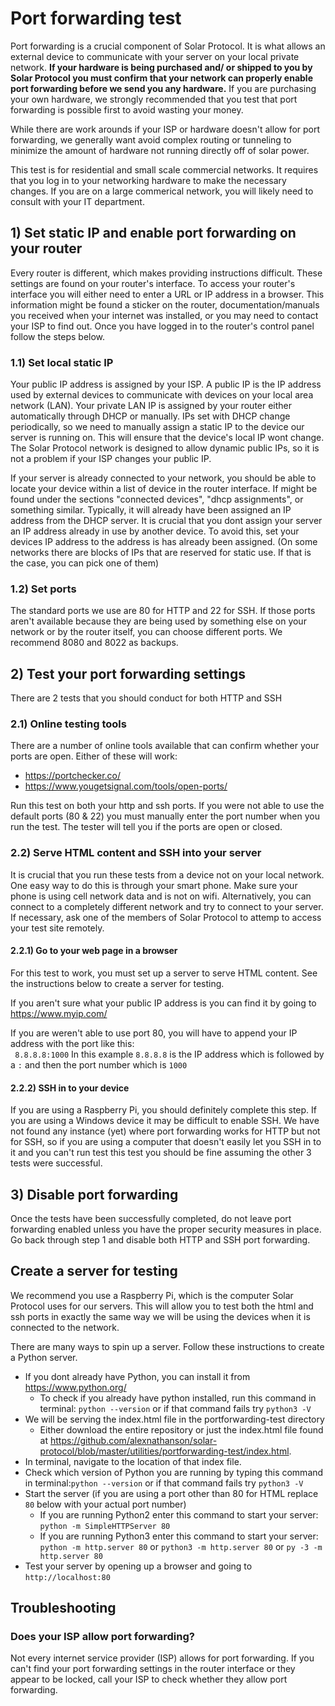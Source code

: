 # Port forwarding test

Port forwarding is a crucial component of Solar Protocol. It is what allows an external device to communicate with your server on your local private network. <strong>If your hardware is being purchased and/ or shipped to you by Solar Protocol you must confirm that your network can properly enable port forwarding before we send you any hardware.</strong> If you are purchasing your own hardware, we strongly recommended that you test that port forwarding is possible first to avoid wasting your money.

While there are work arounds if your ISP or hardware doesn't allow for port forwarding, we generally want avoid complex routing or tunneling to minimize the amount of hardware not running directly off of solar power.

This test is for residential and small scale commercial networks. It requires that you log in to your networking hardware to make the necessary changes. If you are on a large commerical network, you will likely need to consult with your IT department.

## 1) Set static IP and enable port forwarding on your router

Every router is different, which makes providing instructions difficult. These settings are found on your router's interface. To access your router's interface you will either need to enter a URL or IP address in a browser. This information might be found a sticker on the router, documentation/manuals you received when your internet was installed, or you may need to contact your ISP to find out. Once you have logged in to the router's control panel follow the steps below.

### 1.1) Set local static IP

Your public IP address is assigned by your ISP. A public IP is the IP address used by external devices to communicate with devices on your local area network (LAN). Your private LAN IP is assigned by your router either automatically through DHCP or manually. IPs set with DHCP change periodically, so we need to manually assign a static IP to the device our server is running on. This will ensure that the device's local IP wont change. The Solar Protocol network is designed to allow dynamic public IPs, so it is not a problem if your ISP changes your public IP. 

If your server is already connected to your network, you should be able to locate your device within a list of device in the router interface. If might be found under the sections "connected devices", "dhcp assignments", or something similar.  Typically, it will already have been assigned an IP address from the DHCP server. It is crucial that you dont assign your server an IP address already in use by another device. To avoid this, set your devices IP address to the address is has already been assigned. (On some networks there are blocks of IPs that are reserved for static use. If that is the case, you can pick one of them)

### 1.2) Set ports

The standard ports we use are 80 for HTTP and 22 for SSH. If those ports aren't available because they are being used by something else on your network or by the router itself, you can choose different ports. We recommend 8080 and 8022 as backups.

## 2) Test your port forwarding settings

There are 2 tests that you should conduct for both HTTP and SSH

### 2.1) Online testing tools

There are a number of online tools available that can confirm whether your ports are open. Either of these will work:

* https://portchecker.co/
* https://www.yougetsignal.com/tools/open-ports/

Run this test on both your http and ssh ports. If you were not able to use the default ports (80 & 22) you must manually enter the port number when you run the test. The tester will tell you if the ports are open or closed.

### 2.2) Serve HTML content and SSH into your server

It is crucial that you run these tests from a device not on your local network. One easy way to do this is through your smart phone. Make sure your phone is using cell network data and is not on wifi. Alternatively, you can connect to a completely different network and try to connect to your server. If necessary, ask one of the members of Solar Protocol to attemp to access your test site remotely.

#### 2.2.1) Go to your web page in a browser

For this test to work, you must set up a server to serve HTML content. See the instructions below to create a server for testing.  

If you aren't sure what your public IP address is you can find it by going to https://www.myip.com/

If you are weren't able to use port 80, you will have to append your IP address with the port like this:<br>
` 8.8.8.8:1000` In this example `8.8.8.8` is the IP address which is followed by a `:` and then the port number which is `1000`

#### 2.2.2) SSH in to your device

If you are using a Raspberry Pi, you should definitely complete this step. If you are using a Windows device it may be difficult to enable SSH. We have not found any instance (yet) where port forwarding works for HTTP but not for SSH, so if you are using a computer that doesn't easily let you SSH in to it and you can't run test this test you should be fine assuming the other 3 tests were successful. 

## 3) Disable port forwarding

Once the tests have been successfully completed, do not leave port forwarding enabled unless you have the proper security measures in place. Go back through step 1 and disable both HTTP and SSH port forwarding.

## Create a server for testing

We recommend you use a Raspberry Pi, which is the computer Solar Protocol uses for our servers. This will allow you to test both the html and ssh ports in exactly the same way we will be using the devices when it is connected to the network.

There are many ways to spin up a server. Follow these instructions to create a Python server.

* If you dont already have Python, you can install it from https://www.python.org/
	* To check if you already have python installed, run this command in terminal: `python --version` or if that command fails try `python3 -V`
* We will be serving the index.html file in the portforwarding-test directory
	* Either download the entire repository or just the index.html file found at https://github.com/alexnathanson/solar-protocol/blob/master/utilities/portforwarding-test/index.html.
* In terminal, navigate to the location of that index file.
* Check which version of Python you are running by typing this command in terminal:`python --version` or if that command fails try `python3 -V`
* Start the server (if you are using a port other than 80 for HTML replace `80` below with your actual port number)
	* If you are running Python2 enter this command to start your server: `python -m SimpleHTTPServer 80`
	* If you are running Python3 enter this command to start your server: `python -m http.server 80` or `python3 -m http.server 80` or `py -3 -m http.server 80`
* Test your server by opening up a browser and going to `http://localhost:80`

## Troubleshooting

### Does your ISP allow port forwarding?

Not every internet service provider (ISP) allows for port forwarding. If you can't find your port forwarding settings in the router interface or they appear to be locked, call your ISP to check whether they allow port forwarding. 